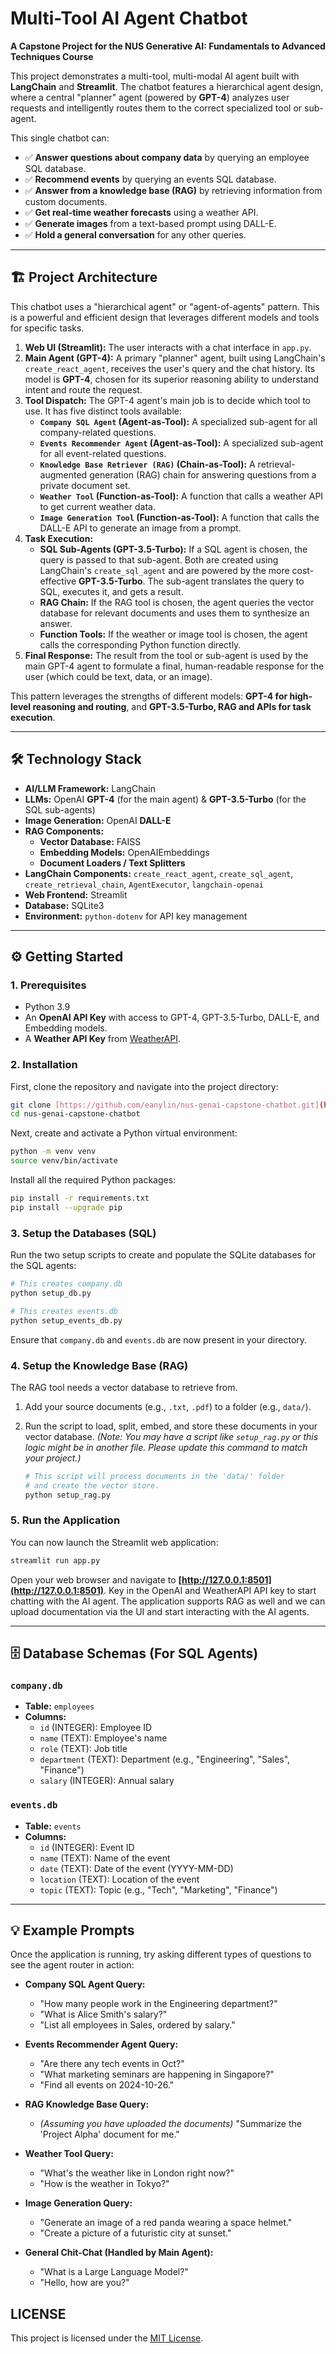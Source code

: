 # Multi-Tool AI Agent Chatbot

**A Capstone Project for the NUS Generative AI: Fundamentals to Advanced Techniques Course**

This project demonstrates a multi-tool, multi-modal AI agent built with **LangChain** and **Streamlit**. The chatbot features a hierarchical agent design, where a central "planner" agent (powered by **GPT-4**) analyzes user requests and intelligently routes them to the correct specialized tool or sub-agent.

This single chatbot can:
* ✅ **Answer questions about company data** by querying an employee SQL database.
* ✅ **Recommend events** by querying an events SQL database.
* ✅ **Answer from a knowledge base (RAG)** by retrieving information from custom documents.
* ✅ **Get real-time weather forecasts** using a weather API.
* ✅ **Generate images** from a text-based prompt using DALL-E.
* ✅ **Hold a general conversation** for any other queries.


---

## 🏗️ Project Architecture

This chatbot uses a "hierarchical agent" or "agent-of-agents" pattern. This is a powerful and efficient design that leverages different models and tools for specific tasks.

1.  **Web UI (Streamlit):** The user interacts with a chat interface in `app.py`.
2.  **Main Agent (GPT-4):** A primary "planner" agent, built using LangChain's `create_react_agent`, receives the user's query and the chat history. Its model is **GPT-4**, chosen for its superior reasoning ability to understand intent and route the request.
3.  **Tool Dispatch:** The GPT-4 agent's main job is to decide which tool to use. It has five distinct tools available:
    * **`Company SQL Agent` (Agent-as-Tool):** A specialized sub-agent for all company-related questions.
    * **`Events Recommender Agent` (Agent-as-Tool):** A specialized sub-agent for all event-related questions.
    * **`Knowledge Base Retriever (RAG)` (Chain-as-Tool):** A retrieval-augmented generation (RAG) chain for answering questions from a private document set.
    * **`Weather Tool` (Function-as-Tool):** A function that calls a weather API to get current weather data.
    * **`Image Generation Tool` (Function-as-Tool):** A function that calls the DALL-E API to generate an image from a prompt.
4.  **Task Execution:**
    * **SQL Sub-Agents (GPT-3.5-Turbo):** If a SQL agent is chosen, the query is passed to that sub-agent. Both are created using LangChain's `create_sql_agent` and are powered by the more cost-effective **GPT-3.5-Turbo**. The sub-agent translates the query to SQL, executes it, and gets a result.
    * **RAG Chain:** If the RAG tool is chosen, the agent queries the vector database for relevant documents and uses them to synthesize an answer.
    * **Function Tools:** If the weather or image tool is chosen, the agent calls the corresponding Python function directly.
5.  **Final Response:** The result from the tool or sub-agent is used by the main GPT-4 agent to formulate a final, human-readable response for the user (which could be text, data, or an image).

This pattern leverages the strengths of different models: **GPT-4 for high-level reasoning and routing**, and **GPT-3.5-Turbo, RAG and APIs for task execution**.

---

## 🛠️ Technology Stack

* **AI/LLM Framework:** LangChain
* **LLMs:** OpenAI **GPT-4** (for the main agent) & **GPT-3.5-Turbo** (for the SQL sub-agents)
* **Image Generation:** OpenAI **DALL-E**
* **RAG Components:**
    * **Vector Database:** FAISS
    * **Embedding Models:** OpenAIEmbeddings
    * **Document Loaders / Text Splitters**
* **LangChain Components:** `create_react_agent`, `create_sql_agent`, `create_retrieval_chain`, `AgentExecutor`, `langchain-openai`
* **Web Frontend:** Streamlit
* **Database:** SQLite3
* **Environment:** `python-dotenv` for API key management

---

## ⚙️ Getting Started

### 1. Prerequisites

* Python 3.9
* An **OpenAI API Key** with access to GPT-4, GPT-3.5-Turbo, DALL-E, and Embedding models.
* A **Weather API Key** from [WeatherAPI](https://www.weatherapi.com/).

### 2. Installation

First, clone the repository and navigate into the project directory:

```bash
git clone [https://github.com/eanylin/nus-genai-capstone-chatbot.git](https://github.com/eanylin/nus-genai-capstone-chatbot.git)
cd nus-genai-capstone-chatbot
```

Next, create and activate a Python virtual environment:

```bash
python -m venv venv
source venv/bin/activate
```

Install all the required Python packages:

```bash
pip install -r requirements.txt
pip install --upgrade pip
```

### 3. Setup the Databases (SQL)

Run the two setup scripts to create and populate the SQLite databases for the SQL agents:

```bash
# This creates company.db
python setup_db.py

# This creates events.db
python setup_events_db.py
```

Ensure that `company.db` and `events.db` are now present in your directory.

### 4. Setup the Knowledge Base (RAG)

The RAG tool needs a vector database to retrieve from.

1.  Add your source documents (e.g., `.txt`, `.pdf`) to a folder (e.g., `data/`).
2.  Run the script to load, split, embed, and store these documents in your vector database. *(Note: You may have a script like `setup_rag.py` or this logic might be in another file. Please update this command to match your project.)*

    ```bash
    # This script will process documents in the 'data/' folder
    # and create the vector store.
    python setup_rag.py 
    ```

### 5. Run the Application

You can now launch the Streamlit web application:

```bash
streamlit run app.py
```

Open your web browser and navigate to **[http://127.0.0.1:8501](http://127.0.0.1:8501)**. Key in the OpenAI and WeatherAPI API key to start chatting with the AI agent. The application supports RAG as well and we can upload documentation via the UI and start interacting with the AI agents.

---

## 🗄️ Database Schemas (For SQL Agents)

### `company.db`
* **Table:** `employees`
* **Columns:**
    * `id` (INTEGER): Employee ID
    * `name` (TEXT): Employee's name
    * `role` (TEXT): Job title
    * `department` (TEXT): Department (e.g., "Engineering", "Sales", "Finance")
    * `salary` (INTEGER): Annual salary

### `events.db`
* **Table:** `events`
* **Columns:**
    * `id` (INTEGER): Event ID
    * `name` (TEXT): Name of the event
    * `date` (TEXT): Date of the event (YYYY-MM-DD)
    * `location` (TEXT): Location of the event
    * `topic` (TEXT): Topic (e.g., "Tech", "Marketing", "Finance")

---

## 💡 Example Prompts

Once the application is running, try asking different types of questions to see the agent router in action:

* **Company SQL Agent Query:**
    * "How many people work in the Engineering department?"
    * "What is Alice Smith's salary?"
    * "List all employees in Sales, ordered by salary."

* **Events Recommender Agent Query:**
    * "Are there any tech events in Oct?"
    * "What marketing seminars are happening in Singapore?"
    * "Find all events on 2024-10-26."

* **RAG Knowledge Base Query:**
    * *(Assuming you have uploaded the documents)* "Summarize the 'Project Alpha' document for me."

* **Weather Tool Query:**
    * "What's the weather like in London right now?"
    * "How is the weather in Tokyo?"

* **Image Generation Query:**
    * "Generate an image of a red panda wearing a space helmet."
    * "Create a picture of a futuristic city at sunset."

* **General Chit-Chat (Handled by Main Agent):**
    * "What is a Large Language Model?"
    * "Hello, how are you?"

## LICENSE

This project is licensed under the [MIT License](LICENSE).
